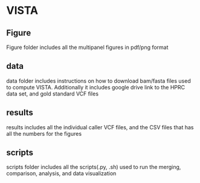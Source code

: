 # VISTA

## Figure

Figure folder includes all the multipanel figures in pdf/png format

## data

data folder includes instructions on how to download bam/fasta files used to compute VISTA. Additionally it includes google drive link to the HPRC data set, and gold standard VCF files

## results

results includes all the individual caller VCF files, and the CSV files that has all the numbers for the figures

## scripts

scripts folder includes all the scripts(.py, .sh) used to run the merging, comparison, analysis, and data visualization